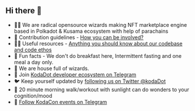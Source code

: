 ## Hi there 👋

- 🙋‍♀️ We are radical opensource wizards making NFT marketplace engine based in Polkadot & Kusama ecosystem with help of parachains
- 🌈 Contribution guidelines - [How you can be involved?](https://github.com/kodadot/nft-gallery/blob/main/CONTRIBUTING.md)
- 👩‍💻 Useful resources - [Anything you should know about our codebase and code ethos](https://docs.kodadot.xyz)
- 🍿 Fun facts - We don't do breakfast here, Intermittent fasting and one meal a day only.
- 🧙 We are house full of wizards.
- 🙌 Join [KodaDot developer ecosystem on Telegram](https://t.me/kodadot_eco)
- 🐦 Keep yourself updated by [following us on Twitter @kodaDot](https://twitter.com/kodadot)
- 🌅 20 minute morning walk/workout with sunlight can do wonders to your cognition/mood
- 🥳 [Follow KodaCon events on Telegram](https://t.me/kodacon)
